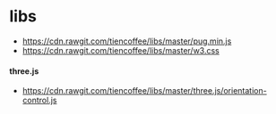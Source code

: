 # libs

- https://cdn.rawgit.com/tiencoffee/libs/master/pug.min.js
- https://cdn.rawgit.com/tiencoffee/libs/master/w3.css

#### three.js
- https://cdn.rawgit.com/tiencoffee/libs/master/three.js/orientation-control.js
